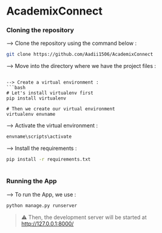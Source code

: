 # AcademixConnect


### Cloning the repository

--> Clone the repository using the command below :
```bash
git clone https://github.com/Aadii1506/AcademixConnect

```

--> Move into the directory where we have the project files : 

```

--> Create a virtual environment :
```bash
# Let's install virtualenv first
pip install virtualenv

# Then we create our virtual environment
virtualenv envname

```

--> Activate the virtual environment :
```bash
envname\scripts\activate

```

--> Install the requirements :
```bash
pip install -r requirements.txt

```

#

### Running the App

--> To run the App, we use :
```bash
python manage.py runserver

```

> ⚠ Then, the development server will be started at http://127.0.0.1:8000/



